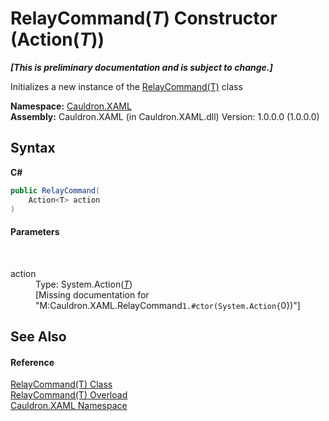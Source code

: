 # RelayCommand(*T*) Constructor (Action(*T*))
 _**\[This is preliminary documentation and is subject to change.\]**_

Initializes a new instance of the <a href="T_Cauldron_XAML_RelayCommand_1">RelayCommand(T)</a> class

**Namespace:**&nbsp;<a href="N_Cauldron_XAML">Cauldron.XAML</a><br />**Assembly:**&nbsp;Cauldron.XAML (in Cauldron.XAML.dll) Version: 1.0.0.0 (1.0.0.0)

## Syntax

**C#**<br />
``` C#
public RelayCommand(
	Action<T> action
)
```


#### Parameters
&nbsp;<dl><dt>action</dt><dd>Type: System.Action(<a href="T_Cauldron_XAML_RelayCommand_1">*T*</a>)<br />\[Missing <param name="action"/> documentation for "M:Cauldron.XAML.RelayCommand`1.#ctor(System.Action{`0})"\]</dd></dl>

## See Also


#### Reference
<a href="T_Cauldron_XAML_RelayCommand_1">RelayCommand(T) Class</a><br /><a href="Overload_Cauldron_XAML_RelayCommand_1__ctor">RelayCommand(T) Overload</a><br /><a href="N_Cauldron_XAML">Cauldron.XAML Namespace</a><br />